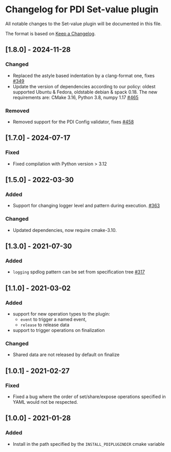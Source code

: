 # Changelog for PDI Set-value plugin
All notable changes to the Set-value plugin will be documented in this file.

The format is based on [Keep a Changelog](https://keepachangelog.com/en/1.0.0/).


## [1.8.0] - 2024-11-28

### Changed
* Replaced the astyle based indentation by a clang-format one, fixes
  [#349](https://gitlab.maisondelasimulation.fr/pdidev/pdi/-/issues/349)
* Update the version of dependencies according to our policy: oldest supported
  Ubuntu & Fedora, oldstable debian & spack 0.18. The new requirements are:
  CMake 3.16, Python 3.8, numpy 1.17
  [#465](https://github.com/pdidev/pdi/issues/465)

### Removed
* Removed support for the PDI Config validator, fixes
  [#458](https://gitlab.maisondelasimulation.fr/pdidev/pdi/-/issues/458)


## [1.7.0] - 2024-07-17

### Fixed
* Fixed compilation with Python version > 3.12


## [1.5.0] - 2022-03-30

### Added
* Support for changing logger level and pattern during execution.
  [#363](https://gitlab.maisondelasimulation.fr/pdidev/pdi/-/issues/363)

### Changed
* Updated dependencies, now require cmake-3.10.


## [1.3.0] - 2021-07-30

### Added
* `logging` spdlog pattern can be set from specification tree
  [#317](https://gitlab.maisondelasimulation.fr/pdidev/pdi/-/issues/317)


## [1.1.0] - 2021-03-02

### Added
* support for new operation types to the plugin:
  - `event` to trigger a named event,
  - `release` to release data
* support to trigger operations on finalization

### Changed
* Shared data are not released by default on finalize


## [1.0.1] - 2021-02-27

### Fixed
* Fixed a bug where the order of set/share/expose operations specified in YAML
  would not be respected.


## [1.0.0] - 2021-01-28

### Added
* Install in the path specified by the `INSTALL_PDIPLUGINDIR` cmake variable
